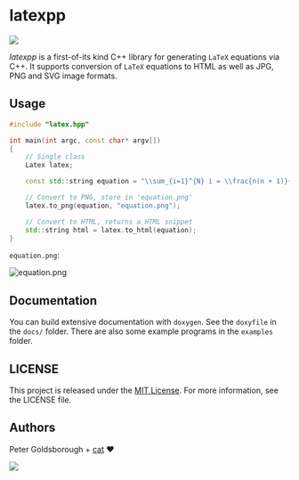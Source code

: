 # latexpp

<a href="http://goldsborough.mit-license.org"><img src="https://img.shields.io/github/license/mashape/apistatus.png"></a>



*latexpp* is a first-of-its kind C++ library for generating `LaTeX` equations via C++. It supports conversion of `LaTeX` equations to HTML as well as JPG, PNG and SVG image formats.

## Usage

```C++
#include "latex.hpp"

int main(int argc, const char* argv[])
{
	// Single class
	Latex latex;

	const std::string equation = "\\sum_{i=1}^{N} i = \\frac{n(n + 1)}{2}";

	// Convert to PNG, store in 'equation.png'
	latex.to_png(equation, "equation.png");

	// Convert to HTML, returns a HTML snippet
	std::string html = latex.to_html(equation);
}
```

`equation.png`:

![equation.png](https://raw.githubusercontent.com/goldsborough/latexpp/master/docs/img/equation.png)

## Documentation

You can build extensive documentation with `doxygen`. See the `doxyfile` in the `docs/` folder. There are also some example programs in the `examples` folder.

## LICENSE

This project is released under the [MIT License](http://goldsborough.mit-license.org). For more information, see the LICENSE file.

## Authors

Peter Goldsborough + [cat](https://goo.gl/IpUmJn) :heart:

<a href="https://gratipay.com/~goldsborough/"><img src="http://img.shields.io/gratipay/goldsborough.png?style=flat-square"></a>
